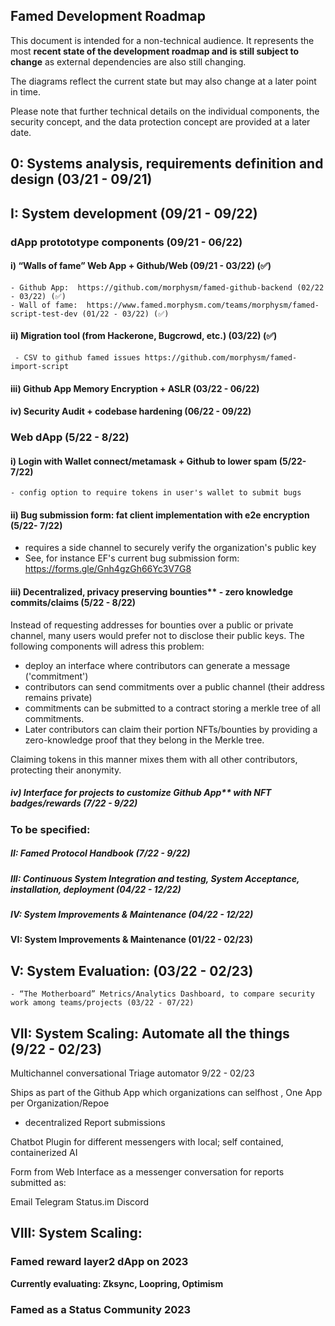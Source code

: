 ## Famed Development Roadmap 


This document is intended for a non-technical audience. It represents the most **recent state of the development roadmap and is still subject to change** as external dependencies are also still changing.

The diagrams  reflect the current state but may also change at a later point in time. 

Please note that further technical details on the individual components, the security concept, and the data protection concept are provided at a later date.


## 0: Systems analysis, requirements definition and design (03/21 - 09/21)
## I: System development (09/21 - 09/22)

### dApp protototype components (09/21 - 06/22)

  #### i)  “Walls of fame” Web App + Github/Web (09/21 - 03/22) (✅)
  
    - Github App:  https://github.com/morphysm/famed-github-backend (02/22 - 03/22) (✅)
    - Wall of fame:  https://www.famed.morphysm.com/teams/morphysm/famed-script-test-dev (01/22 - 03/22) (✅)

  #### ii) Migration tool (from Hackerone, Bugcrowd, etc.) (03/22) (✅)
  
     - CSV to github famed issues https://github.com/morphysm/famed-import-script 

  #### iii) Github App Memory Encryption + ASLR (03/22 - 06/22) 

  #### iv) Security Audit + codebase hardening (06/22 - 09/22) 

### Web dApp (5/22 - 8/22)

  #### i) Login with Wallet connect/metamask + Github to lower spam (5/22- 7/22)
    - config option to require tokens in user's wallet to submit bugs 

  #### ii) Bug submission form: fat client implementation with e2e encryption (5/22- 7/22)
  - requires a side channel to securely verify the organization's public key 
  - See, for instance EF's current bug submission form: https://forms.gle/Gnh4gzGh66Yc3V7G8
  
  #### iii) Decentralized, privacy preserving bounties** - zero knowledge commits/claims (5/22 - 8/22)

  Instead of requesting addresses for bounties over a public or private channel, many users would prefer not to disclose their public keys. The following components will adress this problem: 
  - deploy an interface where contributors can generate a message ('commitment') 
  - contributors can send commitments over a public channel (their address remains private) 
  - commitments can be submitted to a contract storing a merkle tree of all commitments. 
  - Later contributors can claim their portion NFTs/bounties by providing a zero-knowledge proof that they belong in the Merkle tree. 
  
  Claiming tokens in this manner mixes them with all other contributors, protecting their anonymity.

  ##### iv) Interface for projects to customize Github App** with NFT badges/rewards (7/22 - 9/22)

### To be specified: 
##### II: Famed Protocol Handbook (7/22 - 9/22)
##### III: Continuous System Integration and testing, System Acceptance, installation, deployment (04/22 - 12/22)
##### IV: System Improvements & Maintenance (04/22 - 12/22)
#### VI: System Improvements & Maintenance (01/22 - 02/23)


## V: System Evaluation: (03/22 - 02/23)
    - “The Motherboard” Metrics/Analytics Dashboard, to compare security work among teams/projects (03/22 - 07/22)
    

## VII: System Scaling: Automate all the things (9/22 - 02/23)
Multichannel conversational Triage automator 9/22 - 02/23


Ships as part of the Github App which organizations can selfhost , One App per Organization/Repoe 
- decentralized Report submissions
	
Chatbot Plugin for different messengers with local; self contained, containerized AI 

Form from Web Interface as a messenger conversation for reports submitted as: 

Email
Telegram
Status.im
Discord


## VIII: System Scaling: 

### Famed reward layer2  dApp on 2023

**Currently evaluating: Zksync, Loopring, Optimism** 

### Famed as a Status Community 2023



